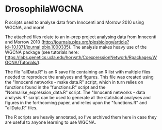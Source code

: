 # DrosophilaWGCNA
R scripts used to analyse data from Innocenti and Morrow 2010 using WGCNA, and more!

The attached files relate to an in-prep project analysing data from Innocenti and Morrow 2010 (http://journals.plos.org/plosbiology/article?id=10.1371/journal.pbio.1000335). The analysis makes heavy use of the WGCNA package (see tutorials here: https://labs.genetics.ucla.edu/horvath/CoexpressionNetwork/Rpackages/WGCNA/Tutorials/).

The file "allData.R" is an R save file containing an R list with multiple files needed to reproduce the analyses and figures. This file was created using the "Innocenti networks - make data.R" script, which in turn relies on functions found in the "functions.R" script and the "Normalise_expression_data.R" script. The "Innocenti networks - data analysis.R" script can be used to generate all the statistical analyses and figures in the forthcoming paper, and relies upon the "functions.R" and "allData.R" files.

The R scripts are heavily annotated, so I've archived them here in case they are useful to anyone learning to use WGCNA.
